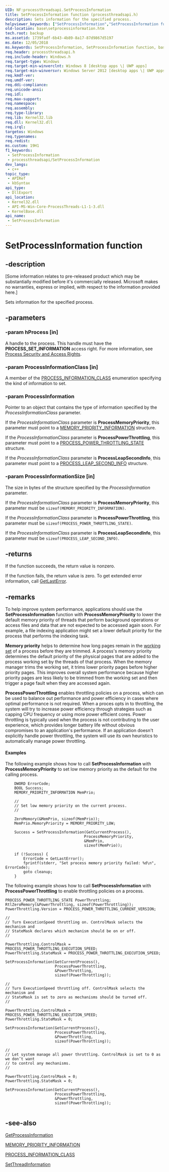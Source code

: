 ```yaml
---
UID: NF:processthreadsapi.SetProcessInformation
title: SetProcessInformation function (processthreadsapi.h)
description: Sets information for the specified process.
helpviewer_keywords: ["SetProcessInformation","SetProcessInformation function","base.setprocessinformation","processthreadsapi/SetProcessInformation"]
old-location: base\setprocessinformation.htm
tech.root: backup
ms.assetid: 1739fadf-6b43-4b89-8a17-87d9867d5197
ms.date: 12/05/2018
ms.keywords: SetProcessInformation, SetProcessInformation function, base.setprocessinformation, processthreadsapi/SetProcessInformation
req.header: processthreadsapi.h
req.include-header: Windows.h
req.target-type: Windows
req.target-min-winverclnt: Windows 8 [desktop apps \| UWP apps]
req.target-min-winversvr: Windows Server 2012 [desktop apps \| UWP apps]
req.kmdf-ver: 
req.umdf-ver: 
req.ddi-compliance: 
req.unicode-ansi: 
req.idl: 
req.max-support: 
req.namespace: 
req.assembly: 
req.type-library: 
req.lib: Kernel32.lib
req.dll: Kernel32.dll
req.irql: 
targetos: Windows
req.typenames: 
req.redist: 
ms.custom: 19H1
f1_keywords:
 - SetProcessInformation
 - processthreadsapi/SetProcessInformation
dev_langs:
 - c++
topic_type:
 - APIRef
 - kbSyntax
api_type:
 - DllExport
api_location:
 - Kernel32.dll
 - API-MS-Win-Core-ProcessThreads-L1-1-3.dll
 - KernelBase.dll
api_name:
 - SetProcessInformation
---
```


# SetProcessInformation function


## -description

<p class="CCE_Message">[Some information relates to pre-released product which may be substantially modified before it's commercially released. Microsoft makes no warranties, express or implied, with respect to the information provided here.]

Sets information for the specified process.

## -parameters

### -param hProcess [in]

A handle to the process. This handle must have the <b>PROCESS_SET_INFORMATION</b> access 
      right. For more information, see 
      <a href="https://docs.microsoft.com/windows/desktop/ProcThread/process-security-and-access-rights">Process Security and Access Rights</a>.

### -param ProcessInformationClass [in]

A member of the [PROCESS_INFORMATION_CLASS](/windows/win32/api/processthreadsapi/ne-processthreadsapi-process_information_class) enumeration specifying the kind of information to set.

### -param ProcessInformation

Pointer to an object that contains the type of information specified by the 
       <i>ProcessInformationClass</i> parameter.

If the <i>ProcessInformationClass</i> parameter is 
       <b>ProcessMemoryPriority</b>, this parameter must point to a 
       <a href="/windows/win32/api/processthreadsapi/ns-processthreadsapi-memory_priority_information">MEMORY_PRIORITY_INFORMATION</a> structure.

If the <i>ProcessInformationClass</i> parameter is 
       <b>ProcessPowerThrottling</b>, this parameter must point to a 
       <a href="/windows/win32/api/processthreadsapi/ns-processthreadsapi-process_power_throttling_state">PROCESS_POWER_THROTTLING_STATE</a> structure.

If the <i>ProcessInformationClass</i> parameter is 
       <b>ProcessLeapSecondInfo</b>, this parameter must point to a 
       <a href="https://msdn.microsoft.com/en-us/library/Mt829716(v=VS.85).aspx">PROCESS_LEAP_SECOND_INFO</a> structure.

### -param ProcessInformationSize [in]

The size in bytes of the structure specified by the <i>ProcessInformation</i> parameter.

If the <i>ProcessInformationClass</i> parameter is 
       <b>ProcessMemoryPriority</b>, this parameter must be 
       <code>sizeof(MEMORY_PRIORITY_INFORMATION)</code>.

If the <i>ProcessInformationClass</i> parameter is 
       <b>ProcessPowerThrottling</b>, this parameter must be 
       <code>sizeof(PROCESS_POWER_THROTTLING_STATE)</code>.

If the <i>ProcessInformationClass</i> parameter is 
       <b>ProcessLeapSecondInfo</b>, this parameter must be 
       <code>sizeof(PROCESS_LEAP_SECOND_INFO)</code>.

## -returns

If the function succeeds, the return value is nonzero.

If the function fails, the return value is zero. To get extended error information, call 
       <a href="https://docs.microsoft.com/windows/desktop/api/errhandlingapi/nf-errhandlingapi-getlasterror">GetLastError</a>.

## -remarks

To help improve system performance, applications should use the 
    <b>SetProcessInformation</b> function with 
    <b>ProcessMemoryPriority</b> to lower the default memory priority of threads that perform 
    background operations or access files and data that are not expected to be accessed again soon. For example, a 
    file indexing application might set a lower default priority for the process that performs the indexing task.

**Memory priority** helps to determine how long pages remain in the 
    <a href="https://docs.microsoft.com/windows/desktop/Memory/working-set">working set</a> of a process before they are trimmed. A process's 
    memory priority determines the default priority of the physical pages that are added to the process working set by 
    the threads of that process. When the memory manager trims the working set, it trims lower priority pages before 
    higher priority pages. This improves overall system performance because higher priority pages are less likely to 
    be trimmed from the working set and then trigger a page fault when they are accessed again. 

**ProcessPowerThrottling** enables throttling policies on a process, which can be used to balance out performance and power efficiency in cases where optimal performance is not required. When a proces opts in to throttling, the system will try to increase power efficiency through strategies such as capping CPU frequency or using more power efficient cores. Power throttling is typically used when the process is not contributing to the user experience, which provides longer battery life without obvious compromises to an application's performance. If an application doesn't explicitly handle power throttling, the system will use its own heuristics to automatically manage power throttling.

#### Examples

The following example shows how to call 
     <b>SetProcessInformation</b> with 
     <b>ProcessMemoryPriority</b> to set low memory priority as the default for the calling 
     process.

<pre class="syntax" xml:space="preserve"><code>    DWORD ErrorCode;
    BOOL Success;
    MEMORY_PRIORITY_INFORMATION MemPrio;

    //
    // Set low memory priority on the current process.
    //

    ZeroMemory(&amp;MemPrio, sizeof(MemPrio));
    MemPrio.MemoryPriority = MEMORY_PRIORITY_LOW;

    Success = SetProcessInformation(GetCurrentProcess(),
                                   ProcessMemoryPriority,
                                   &amp;MemPrio,
                                   sizeof(MemPrio));

    if (!Success) {
        ErrorCode = GetLastError();
        fprintf(stderr, "Set process memory priority failed: %d\n", ErrorCode);
        goto cleanup;
    }</code></pre>
The following example shows how to call 
     <b>SetProcessInformation</b> with 
     <b>ProcessPowerThrottling</b> to enable throttling policies on a process. 

<pre class="syntax" xml:space="preserve"><code>PROCESS_POWER_THROTTLING_STATE PowerThrottling;
RtlZeroMemory(&amp;PowerThrottling, sizeof(PowerThrottling));
PowerThrottling.Version = PROCESS_POWER_THROTTLING_CURRENT_VERSION;

//
// Turn ExecutionSpeed throttling on. ControlMask selects the mechanism and
// StateMask declares which mechanism should be on or off.
//

PowerThrottling.ControlMask = PROCESS_POWER_THROTTLING_EXECUTION_SPEED;
PowerThrottling.StateMask = PROCESS_POWER_THROTTLING_EXECUTION_SPEED;

SetProcessInformation(GetCurrentProcess(), 
                      ProcessPowerThrottling, 
                      &amp;PowerThrottling, 
                      sizeof(PowerThrottling));

//
// Turn ExecutionSpeed throttling off. ControlMask selects the mechanism and
// StateMask is set to zero as mechanisms should be turned off.
//

PowerThrottling.ControlMask = PROCESS_POWER_THROTTLING_EXECUTION_SPEED;
PowerThrottling.StateMask = 0;

SetProcessInformation(GetCurrentProcess(), 
                      ProcessPowerThrottling, 
                      &amp;PowerThrottling, 
                      sizeof(PowerThrottling));

//
// Let system manage all power throttling. ControlMask is set to 0 as we don’t want 
// to control any mechanisms.
//

PowerThrottling.ControlMask = 0;
PowerThrottling.StateMask = 0;

SetProcessInformation(GetCurrentProcess(), 
                      ProcessPowerThrottling, 
                      &amp;PowerThrottling, 
                      sizeof(PowerThrottling));
 </code></pre>

## -see-also

<a href="https://docs.microsoft.com/windows/desktop/api/processthreadsapi/nf-processthreadsapi-getprocessinformation">GetProcessInformation</a>



<a href="/windows/win32/api/processthreadsapi/ns-processthreadsapi-memory_priority_information">MEMORY_PRIORITY_INFORMATION</a>



<a href="https://docs.microsoft.com/previous-versions/mt767996(v=vs.85)">PROCESS_INFORMATION_CLASS</a>



<a href="https://docs.microsoft.com/windows/desktop/api/processthreadsapi/nf-processthreadsapi-setprocessinformation">SetThreadInformation</a>

